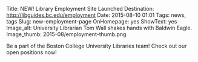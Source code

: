 Title: NEW! Library Employment Site Launched
Destination: http://libguides.bc.edu/employment
Date: 2015-08-10 01:01 
Tags: news, tags 
Slug: new-employment-page
OnHomepage: yes
ShowText: yes
Image_alt: University Librarian Tom Wall shakes hands with Baldwin Eagle.
Image_thumb: 2015-08/employment-thumb.png

Be a part of the Boston College University Libraries team! Check out our open positions now!
